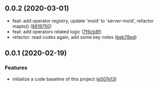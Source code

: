 ##  0.0.2 (2020-03-01)

* feat: add operator registry, update 'moid' to 'server-moid', refactor mapto() ([8819750](https://github.com/moooofly/dms-switchor/commit/8819750))
* feat: add operators related logic ([7f6cb8f](https://github.com/moooofly/dms-switchor/commit/7f6cb8f))
* refactor: read codes again, add some key notes ([beb78ed](https://github.com/moooofly/dms-switchor/commit/beb78ed))


## 0.0.1 (2020-02-19)

### Features

* initialize a code baseline of this project ([e507e13](https://github.com/moooofly/dms-switchor/commit/e507e13))



